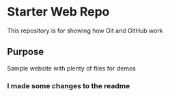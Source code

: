 # Starter Web Repo

This repository is for showing how Git and GitHub work

## Purpose

Sample website with plenty of files for demos

### I made some changes to the readme